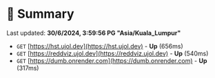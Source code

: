 # 📖 Summary
Last updated: **30/6/2024, 3:59:56 PG "Asia/Kuala_Lumpur"**

- `GET` [https://hst.ujol.dev](https://hst.ujol.dev) - **Up** (656ms)
- `GET` [https://reddviz.ujol.dev](https://reddviz.ujol.dev) - **Up** (540ms)
- `GET` [https://dumb.onrender.com](https://dumb.onrender.com) - **Up** (317ms)
